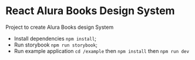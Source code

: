 # React Alura Books Design System

Project to create Alura Books design System

- Install dependencies `npm install`;
- Run storybook `npm run storybook`;
- Run example application `cd /example` then `npm install` then `npm run dev`
